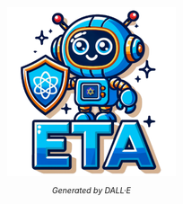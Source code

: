 <div style="text-align: center;">
  <img src="assets/ETA.svg" alt="Description of the SVG" width="300" height="300">
  <p><em>Generated by DALL·E</em></p>
</div>
